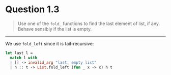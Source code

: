 # Question 1.3

> Use one of the `fold_` functions to find the last element of list, if any.
> Behave sensibly if the list is empty.

---

We use `fold_left` since it is tail-recursive:
```ocaml
let last l =
  match l with
  | [] -> invalid_arg "last: empty list"
  | h :: t -> List.fold_left (fun _ x -> x) h t
```
